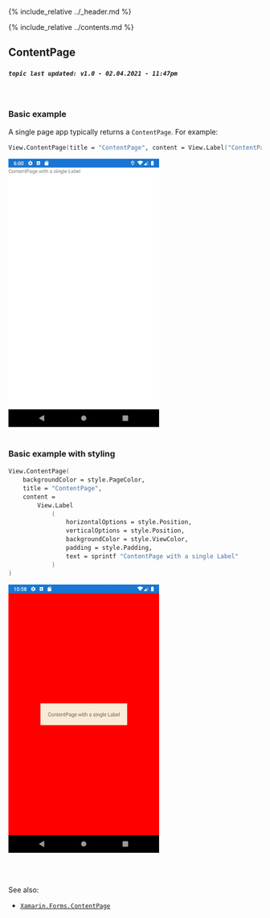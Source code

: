 {% include_relative ../_header.md %}

{% include_relative ../contents.md %}

ContentPage
--------
##### `topic last updated: v1.0 - 02.04.2021 - 11:47pm`

<br /> 

### Basic example
A single page app typically returns a `ContentPage`. For example:

```fsharp 
View.ContentPage(title = "ContentPage", content = View.Label("ContentPage with a single Label"))
```
<img src="../images/pages/content-adr-basic.png" width="300">
<br /> <br /> 

### Basic example with styling

```fsharp 
View.ContentPage(
    backgroundColor = style.PageColor,
    title = "ContentPage",
    content = 
        View.Label
            (   
                horizontalOptions = style.Position,
                verticalOptions = style.Position,
                backgroundColor = style.ViewColor,
                padding = style.Padding,
                text = sprintf "ContentPage with a single Label" 
            )
)
```
<img src="../images/pages/content-adr-styled.png" width="300">

<br /> <br /> 

See also:

* [`Xamarin.Forms.ContentPage`](https://docs.microsoft.com/en-us/dotnet/api/Xamarin.Forms.ContentPage)









